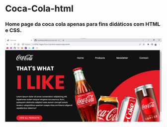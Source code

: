 # Coca-Cola-html

### Home page da coca cola apenas para fins didáticos com HTML e CSS.

<img src="https://github.com/NataMarques08/Coca-Cola-html/blob/master/printScreen.png" width="700">
